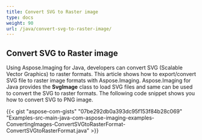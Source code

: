 ```yaml
---
title: Convert SVG to Raster image
type: docs
weight: 90
url: /java/convert-svg-to-raster-image/
---
```


## **Convert SVG to Raster image**
Using Aspose.Imaging for Java, developers can convert SVG (Scalable Vector Graphics) to raster formats. This article shows how to export/convert SVG file to raster image formats with Aspose.Imaging. Aspose.Imaging for Java provides the **SvgImage** class to load SVG files and same can be used to convert the SVG to raster formats. The following code snippet shows you how to convert SVG to PNG image.



{{< gist "aspose-com-gists" "07be292db0a393dc95f153f84b28c069" "Examples-src-main-java-com-aspose-imaging-examples-ConvertingImages-ConvertSVGtoRasterFormat-ConvertSVGtoRasterFormat.java" >}}
